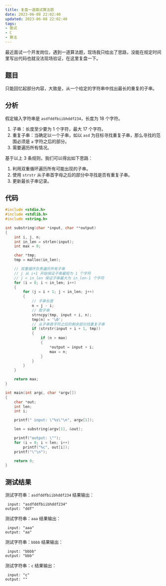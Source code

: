 ```yaml
---
title: 复盘一道面试算法题
date: 2023-06-08 22:02:40
updated: 2023-06-08 22:02:40
tags:
- 面试
- C
- 算法
---
```


最近面试一个开发岗位，遇到一道算法题，现场我只给出了思路，没能在规定时间里写出代码也就没法现场验证，在这里复盘一下。

<!--more-->

## 题目

只能回忆起部分内容，大致是，从一个给定的字符串中找出最长的重复的子串。

## 分析

假定输入字符串是 `asdfddfbiibhddf234`，长度为 18 个字符。

1. 子串：长度至少要为 1 个字符，最大 17 个字符。
2. 重复子串：当确定以一个子串，如以 `asd` 为目标寻找重复子串，那么寻找的范围必须是 `a` 字符之后的部分。
3. 需要遍历所有情况。

基于以上 3 条规则，我们可以得出如下思路：

1. 利用双重循环遍历所有可能出现的子串。
2. 使用 `strstr` 从子串首字母之后的部分中寻找是否有重复子串。
3. 更新最长子串记录。

## 代码

```C
#include <stdio.h>
#include <stdlib.h>
#include <string.h>

int substring(char *input, char **output)
{
    int i, j, n;
    int in_len = strlen(input);
    int max = 0;

    char *tmp;
    tmp = malloc(in_len);

    // 双重循环负责遍历所有子串
    // j 从 i+1 开始保证子串最短为 1 个字符
    // j < in_len 保证子串最大为 in_len-1 个字符
    for (i = 0; i < in_len; i++)
    {
        for (j = i + 1; j < in_len; j++)
        {
            // 子串长度
            n = j - i;
            // 取子串
            strncpy(tmp, input + i, n);
            tmp[n] = '\0';
            // 从子串首字符之后的剩余部分找重复子串
            if (strstr(input + i + 1, tmp))
            {
                if (n > max)
                {
                    *output = input + i;
                    max = n;
                }
            }
        }
    }

    return max;
}

int main(int argc, char *argv[])
{
    char *out;
    int len;
    int i;

    printf(" input: \"%s\"\n", argv[1]);

    len = substring(argv[1], &out);

    printf("output: \"");
    for (i = 0; i < len; i++)
        printf("%c", out[i]);
    printf("\"\n");

    return 0;
}
```

## 测试结果

测试字符串：`asdfddfbiibhddf234`
结果输出：
```
 input: "asdfddfbiibhddf234"
output: "ddf"
```

测试字符串：`aaa`
结果输出：
```
 input: "aaa"
output: "aa"
```

测试字符串：`bbbb`
结果输出：
```
 input: "bbbb"
output: "bbb"
```

测试字符串：`c`
结果输出：
```
 input: "c"
output: ""
```
